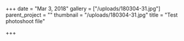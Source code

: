 +++
date = "Mar 3, 2018"
gallery = ["/uploads/180304-31.jpg"]
parent_project = ""
thumbnail = "/uploads/180304-31.jpg"
title = "Test photoshoot file"

+++
